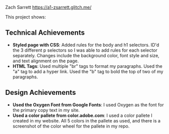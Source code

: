 Zach Sarrett
https://a1-zsarrett.glitch.me/

This project shows:

## Technical Achievements

- **Styled page with CSS**: Added rules for the body and h1 selectors. ID'd the 3 different p selectors so I was able to add rules for each selector separately. Changes include the background color, font style and size, and text alignment on the page.
- **HTML Tags**: Used multiple "br" tags to format my paragraphs. Used the "a" tag to add a hyper link. Used the "b" tag to bold the top of two of my paragraphs.

## Design Achievements

- **Used the Oxygen Font from Google Fonts**: I used Oxygen as the font for the primary copy text in my site.
- **Used a color pallete from color.adobe.com**: I used a color pallete I created in my website. All 5 colors in the pallete as used,
  and there is a screenshot of the color wheel for the pallete in my repo.
